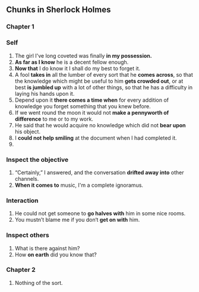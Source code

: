 ## Chunks in Sherlock Holmes  

### Chapter 1  
### Self  
1. The girl I've long coveted was finally **in my possession.**  
2. **As far as I know** he is a decent fellow enough.  
3. **Now that** I do know it I shall do my best to forget it.  
4. A fool **takes in** all the lumber of every sort that he **comes across**, so that the knowledge which might be useful to him **gets crowded out**, or at best **is jumbled up** with a lot of other things, so that he has a difficulty in laying his hands upon it.  
5. Depend upon it **there comes a time when** for every addition of knowledge you forget something that you knew before.  
6. If we went round the moon it would not **make a pennyworth of difference** to me or to my work.  
7. He said that he would acquire no knowledge which did not **bear upon** his object.  
8. I **could not help smiling** at the document when I had completed it.  
9. 

### Inspect the objective  
1. “Certainly,” I answered, and the conversation **drifted away into** other channels.  
2. **When it comes to** music, I'm a complete ignoramus.  

### Interaction  
1. He could not get someone to **go halves with** him in some nice rooms.  
2. You mustn’t blame me if you don‘t **get on with** him.  

### Inspect others  
1. What is there against him?  
2. How **on earth** did you know that?  


### Chapter 2  
1. Nothing of the sort.  

